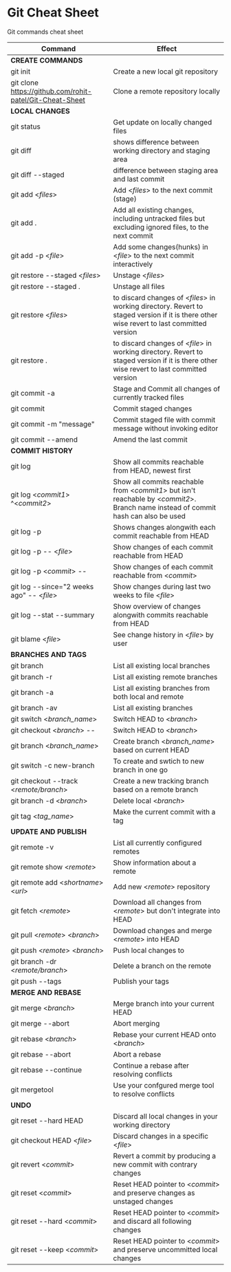 # Git Cheat Sheet
Git commands cheat sheet


| Command | Effect|
| --- | --- |
| **CREATE COMMANDS** | |
| git init | Create a new local git repository |
| git clone https://github.com/rohit-patel/Git-Cheat-Sheet | Clone a remote repository locally |
| **LOCAL CHANGES** |  |
| git status | Get update on locally changed files |
| git diff | shows difference between working directory and staging area |
| git diff --staged | difference between staging area and last commit |
| git add <_files_> | Add <_files_> to the next commit (stage) |
| git add . | Add all existing changes, including untracked files but excluding ignored files, to the next commit |
| git add -p <_file_> | Add some changes(hunks) in <_file_> to the next commit interactively |
| git restore --staged <_files_> | Unstage <_files_> |
| git restore --staged . | Unstage all files |
| git restore <_files_> | to discard changes of <_files_> in working directory. Revert to staged version if it is there other wise revert to last committed version |
| git restore . | to discard changes of <_file_> in working directory. Revert to staged version if it is there other wise revert to last committed version |
| git commit -a | Stage and Commit all changes of currently tracked files |
| git commit | Commit staged changes |
| git commit -m "message" | Commit staged file with commit message without invoking editor |
| git commit --amend | Amend the last commit |
| **COMMIT HISTORY** |  |
| git log  | Show all commits reachable from HEAD, newest first |
| git log <_commit1_> ^<_commit2_> | Show all commits reachable from <_commit1_> but isn't reachable by <_commit2_>. Branch name instead of commit hash can also be used |
| git log -p | Shows changes alongwith each commit reachable from HEAD |
| git log -p -- <_file_> | Show changes of each commit reachable from HEAD |
| git log -p <_commit_> -- | Show changes of each commit reachable from <_commit_> |
| git log --since="2 weeks ago" -- <_file_> | Show changes during last two weeks to file <_file_> |
| git log --stat --summary | Show overview of changes alongwith commits reachable from HEAD |
| git blame <_file_> | See change history in <_file_> by user |
| **BRANCHES AND TAGS** |  |
| git branch | List all existing local branches |
| git branch -r | List all existing remote branches |
| git branch -a | List all existing branches from both local and remote |
| git branch -av | List all existing branches |
| git switch <_branch_name_> | Switch HEAD to <_branch_> |
| git checkout <_branch_> -- | Switch HEAD to <_branch_> |
| git branch <_branch_name_> | Create branch <_branch_name_> based on current HEAD |
| git switch  -c  new-branch | To create and swtich to new branch in one go |
| git checkout --track <_remote/branch_> | Create a new tracking branch based on a remote branch |
| git branch -d <_branch_> | Delete local <_branch_> |
| git tag <_tag_name_> | Make the current commit with a tag |
| **UPDATE AND PUBLISH** |  |
| git remote -v | List all currently configured remotes |
| git remote show <_remote_> | Show information about a remote |
| git remote add <_shortname_> <_url_> | Add new <_remote_> repository |
| git fetch <_remote_> | Download all changes from <_remote_> but don't integrate into HEAD |
| git pull <_remote_> <_branch_> | Download changes and merge <_remote_> into HEAD |
| git push <_remote_> <_branch_> | Push local changes to <remote> |
| git branch -dr <_remote/branch_> | Delete a branch on the remote |
| git push --tags | Publish your tags |
| **MERGE AND REBASE** ||
| git merge <_branch_> | Merge branch into your current HEAD |
| git merge --abort | Abort merging |
| git rebase <_branch_> | Rebase your current HEAD onto <_branch_> |
| git rebase --abort | Abort a rebase |
| git rebase --continue | Continue a rebase after resolving conflicts |
| git mergetool | Use your confgured merge tool to resolve conflicts |
| **UNDO**||
| git reset --hard HEAD | Discard all local changes in your working directory |
| git checkout HEAD <_file_> | Discard changes in a specific <_file_> |
| git revert <_commit_> | Revert a commit by producing a new commit with contrary changes |
| git reset <_commit_> | Reset HEAD pointer to <_commit_> and preserve changes as unstaged changes |
| git reset --hard <_commit_> | Reset HEAD pointer to <_commit_> and discard all following changes |
| git reset --keep <_commit_> | Reset HEAD pointer to <_commit_> and preserve uncommitted local changes |
